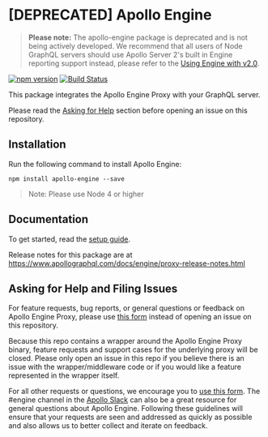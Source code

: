 # [DEPRECATED] Apollo Engine

> **Please note:** The apollo-engine package is deprecated and is not being actively developed. We recommend that all users of Node GraphQL servers should use Apollo Server 2's built in Engine reporting support instead, please refer to the [Using Engine with v2.0](https://www.apollographql.com/docs/apollo-server/migration-engine.html).

[![npm version](https://badge.fury.io/js/apollo-engine.svg)](https://badge.fury.io/js/apollo-engine)
[![Build Status](https://circleci.com/gh/apollographql/apollo-engine-js.svg?style=svg)](https://circleci.com/gh/apollographql/apollo-engine-js)

This package integrates the Apollo Engine Proxy with your GraphQL server.

Please read the [Asking for Help](#asking-for-help-and-filing-issues) section before opening an issue on this repository.

## Installation

Run the following command to install Apollo Engine:

`npm install apollo-engine --save`

> Note: Please use Node 4 or higher

## Documentation

To get started, read the [setup guide](https://apollographql.com/docs/engine/setup-node.html).

Release notes for this package are at https://www.apollographql.com/docs/engine/proxy-release-notes.html

## Asking for Help and Filing Issues

For feature requests, bug reports, or general questions or feedback on Apollo Engine Proxy, please use [this form](https://engine.apollographql.com/login?overlay=SupportRequestNoAccount) instead of opening an issue on this repository.

Because this repo contains a wrapper around the Apollo Engine Proxy binary, feature requests and support cases for the underlying proxy will be closed. Please only open an issue in this repo if you believe there is an issue with the wrapper/middleware code or if you would like a feature represented in the wrapper itself.

For all other requests or questions, we encourage you to [use this form](https://engine.apollographql.com/login?overlay=SupportRequestNoAccount). The #engine channel in the [Apollo Slack](apollographql.com/#slack) can also be a great resource for general questions about Apollo Engine. Following these guidelines will ensure that your requests are seen and addressed as quickly as possible and also allows us to better collect and iterate on feedback.

